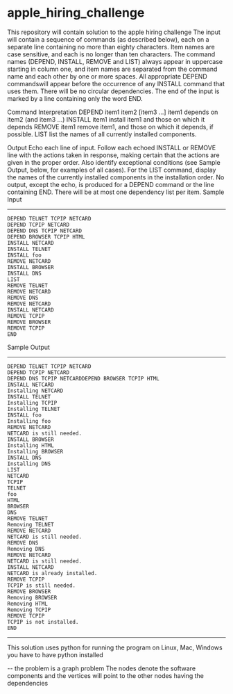 # apple_hiring_challenge
This repository will contain solution to the apple hiring challenge
The input will contain a sequence of commands (as described below), each on a separate line
containing no more than eighty characters. Item names are case sensitive, and each is no
longer than ten characters. The command names (DEPEND, INSTALL, REMOVE and LIST)
always appear in uppercase starting in column one, and item names are separated from the
command name and each other by one or more spaces. All appropriate DEPEND commandswill appear before the occurrence of any INSTALL command that uses them. There will be no
circular dependencies. The end of the input is marked by a line containing only the word END.

Command Interpretation
DEPEND item1 item2 [item3 ...] item1 depends on item2 (and item3 ...)
INSTALL item1 install item1 and those on which it depends
REMOVE item1 remove item1, and those on which it depends, if
possible.
LIST list the names of all currently installed components.



Output
Echo each line of input. Follow each echoed INSTALL or REMOVE line with the actions taken
in response, making certain that the actions are given in the proper order. Also identify
exceptional conditions (see Sample Output, below, for examples of all cases). For the LIST
command, display the names of the currently installed components in the installation order.
No output, except the echo, is produced for a DEPEND command or the line containing END.
There will be at most one dependency list per item.
Sample Input
_______________________________________________________________________

```
DEPEND TELNET TCPIP NETCARD
DEPEND TCPIP NETCARD
DEPEND DNS TCPIP NETCARD
DEPEND BROWSER TCPIP HTML
INSTALL NETCARD
INSTALL TELNET
INSTALL foo
REMOVE NETCARD
INSTALL BROWSER
INSTALL DNS
LIST
REMOVE TELNET
REMOVE NETCARD
REMOVE DNS
REMOVE NETCARD
INSTALL NETCARD
REMOVE TCPIP
REMOVE BROWSER
REMOVE TCPIP
END
```

Sample Output
_____________________________________________________________________

```
DEPEND TELNET TCPIP NETCARD
DEPEND TCPIP NETCARD
DEPEND DNS TCPIP NETCARDDEPEND BROWSER TCPIP HTML
INSTALL NETCARD
Installing NETCARD
INSTALL TELNET
Installing TCPIP
Installing TELNET
INSTALL foo
Installing foo
REMOVE NETCARD
NETCARD is still needed.
INSTALL BROWSER
Installing HTML
Installing BROWSER
INSTALL DNS
Installing DNS
LIST
NETCARD
TCPIP
TELNET
foo
HTML
BROWSER
DNS
REMOVE TELNET
Removing TELNET
REMOVE NETCARD
NETCARD is still needed.
REMOVE DNS
Removing DNS
REMOVE NETCARD
NETCARD is still needed.
INSTALL NETCARD
NETCARD is already installed.
REMOVE TCPIP
TCPIP is still needed.
REMOVE BROWSER
Removing BROWSER
Removing HTML
Removing TCPIP
REMOVE TCPIP
TCPIP is not installed.
END
```
__________________________________________________________________________________

This solution uses python for running the program on Linux, Mac, Windows you have to have python installed

-- the problem is a graph problem
The nodes denote the software components and the vertices will point to the other nodes having the 
dependencies
